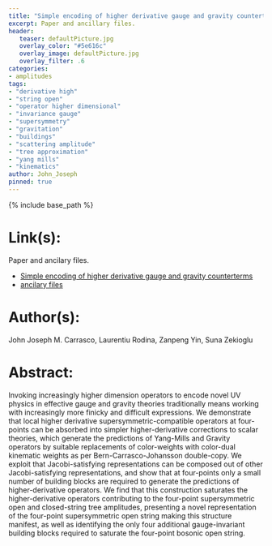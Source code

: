 ```yaml
---
title: "Simple encoding of higher derivative gauge and gravity counterterms"
excerpt: Paper and ancillary files.
header:
   teaser: defaultPicture.jpg
   overlay_color: "#5e616c"
   overlay_image: defaultPicture.jpg
   overlay_filter: .6
categories:
- amplitudes
tags:
- "derivative high"
- "string open"
- "operator higher dimensional"
- "invariance gauge"
- "supersymmetry"
- "gravitation"
- "buildings"
- "scattering amplitude"
- "tree approximation"
- "yang mills"
- "kinematics"
author: John_Joseph
pinned: true
---
```

{% include base_path %}

# Link(s):
Paper and ancilary files.
  * [Simple encoding of higher derivative gauge and gravity counterterms](https://arxiv.org/abs/1910.12850)
  * [ancilary files](https://arxiv.org/src/1910.12850/anc)

# Author(s):
John Joseph M. Carrasco, Laurentiu Rodina, Zanpeng Yin, Suna Zekioglu

# Abstract:
Invoking increasingly higher dimension operators to encode novel UV physics in effective gauge and gravity theories traditionally means working with increasingly more finicky and difficult expressions. We demonstrate that local higher derivative supersymmetric-compatible operators at four-points can be absorbed into simpler higher-derivative corrections to scalar theories, which generate the predictions of Yang-Mills and Gravity operators by suitable replacements of color-weights with color-dual kinematic weights as per Bern-Carrasco-Johansson double-copy. We exploit that Jacobi-satisfying representations can be composed out of other Jacobi-satisfying representations, and show that at four-points only a small number of building blocks are required to generate the predictions of higher-derivative operators. We find that this construction saturates the higher-derivative operators contributing to the four-point supersymmetric open and closed-string tree amplitudes, presenting a novel representation of the four-point supersymmetric open string making this structure manifest, as well as identifying the only four additional gauge-invariant building blocks required to saturate the four-point bosonic open string.